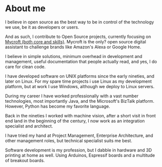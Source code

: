 # About me

I believe in open source as the best way to be in control of the technology we use, be it as developers or users.

And as such, I contribute to Open Source projects, currently focusing on [Mycroft (both core and skills)](https://mycroft.ai/). Mycroft is the only? open source digital assistant to challenge brands like Amazon's Alexa or Google Home.

I believe in simple solutions, minimum overhead in development and management, useful documentation that people actually read, and yes, I do care for clean code.

I have developed software on UNIX platforms since the early nineties, and later on Linux. For my spare time projects i use Linux as my development platform, but at work I use Windows, although we deploy to Linux servers.

During my career I have worked professionally with a vast number technologies, most importantly Java, and the Microsoft's BizTalk platform. However, Python has become my favorite language.

Back in the nineties I worked with machine vision, after a short visit in front end land in the beginning of the century, I now work as an integration specialist and architect.

I have tried my hand at Project Management, Enterprise Architecture, and other management roles, but technical specialist suits me best.

Software development is my profession, but I dabble in hardware and 3D printing at home as well. Using Arduinos, Espressif boards and a multitude of breakout boards.
